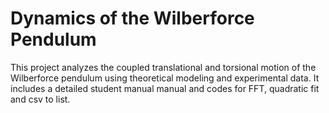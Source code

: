# Dynamics of the Wilberforce Pendulum
 This project analyzes the coupled translational and torsional motion of the Wilberforce pendulum using theoretical modeling and experimental data. It includes a detailed student manual manual and codes for FFT, quadratic fit and csv to list. 
